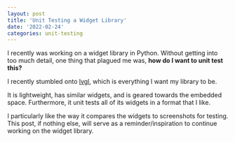 ```yaml
---
layout: post
title: 'Unit Testing a Widget Library'
date: '2022-02-24'
categories: unit-testing
---
```

I recently was working on a widget library in Python. Without getting into too much detail, one thing that plagued me was, **how do I want to unit test this?**

I recently stumbled onto [lvgl](https://github.com/lvgl/lvgl), which is everything I want my library to be.

It is lightweight, has similar widgets, and is geared towards the embedded space. Furthermore, it unit tests all of its widgets in a format that I like.

I particularly like the way it compares the widgets to screenshots for testing. This post, if nothing else, will serve as a reminder/inspiration to continue working on the widget library.
